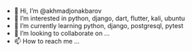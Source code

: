 - 👋 Hi, I’m @akhmadjonakbarov
- 👀 I’m interested in python, django, dart, flutter, kali, ubuntu
- 🌱 I’m currently learning python, django, postgresql, pytest
- 💞️ I’m looking to collaborate on ...
- 📫 How to reach me ...

<!---
akhmadjonakbarov/akhmadjonakbarov is a ✨ special ✨ repository because its `README.md` (this file) appears on your GitHub profile.
You can click the Preview link to take a look at your changes.
--->
